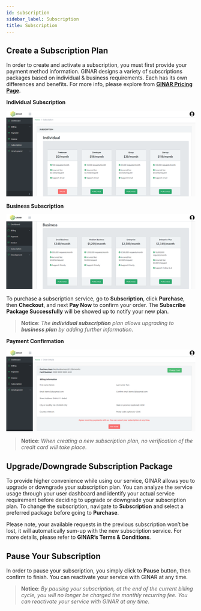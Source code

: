 ```yaml
---
id: subscription
sidebar_label: Subscription
title: Subscription
---
```


## Create a Subscription Plan

In order to create and activate a subscription, you must first provide your payment method information. GINAR designs a variety of subscriptions packages based on individual & business requirements. Each has its own differences and benefits. For more info, please explore from **[GINAR Pricing Page](https://www.ginar.io/pricing/)**.

**Individual Subscription**

![Individual Subscription](https://github.com/GINARTeam/docs/blob/master/docs/API-User-Dashboard/9.3.Individual%20Subscription.png?raw=true)

**Business Subscription**

![Business Subscription](https://github.com/GINARTeam/docs/blob/master/docs/API-User-Dashboard/9.4.%20Business%20Subscription.png?raw=true)

To purchase a subscription service, go to **Subscription**, click **Purchase**, then **Checkout**, and next **Pay Now** to confirm your order. The **Subscribe Package Successfully** will be showed up to notify your new plan.

> **Notice**: *The **individual subscription** plan allows upgrading to **business plan** by adding further information*. 

**Payment Confirmation**

![Business Subscription](https://github.com/GINARTeam/docs/blob/master/docs/API-User-Dashboard/9.5.Payment%20Confirm.png?raw=true)

> **Notice**: *When creating a new subscription plan, no verification of the credit card will take place*. 


## Upgrade/Downgrade Subscription Package

To provide higher convenience while using our service, GINAR allows you to upgrade or downgrade your subscription plan. You can analyze the service usage through your user dashboard and identify your actual service requirement before deciding to upgrade or downgrade your subscription plan. To change the subscription, navigate to **Subscription** and select a preferred package before going to **Purchase**.

Please note, your available requests in the previous subscription won’t be lost, it will automatically sum-up with the new subscription service. For more details, please refer to **GINAR’s Terms & Conditions**.


## Pause Your Subscription

In order to pause your subscription, you simply click to **Pause** button, then confirm to finish. You can reactivate your service with GINAR at any time.

> **Notice**: *By pausing your subscription, at the end of the current billing cycle, you will no longer be charged the monthly recurring fee. You can reactivate your service with GINAR at any time*.
